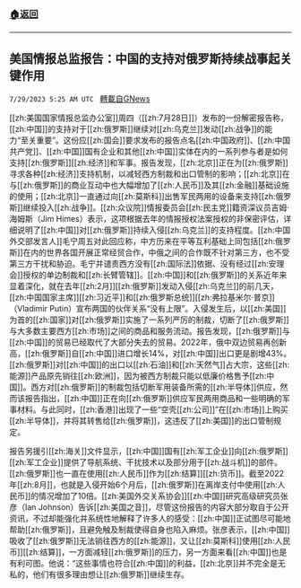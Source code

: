 ###  [:house:返回](README.md)
---


## 美国情报总监报告：中国的支持对俄罗斯持续战事起关键作用
`7/29/2023 5:25 AM UTC ` [轉載自GNews](https://gnews.org/articles/1497221)


[[zh:美国国家情报总监办公室]]周四（[[zh:7月28日]]）发布的一份解密报告称，[[zh:中国]]的支持对于[[zh:俄罗斯]]继续对[[zh:乌克兰]]发动[[zh:战争]]的能力“至关重要”。这份应[[zh:国会]]要求发布的报告点名[[zh:中国政府]]、[[zh:中国共产党]]、[[zh:中国]]国有企业和其他[[zh:中国]]实体在内的一系列参与者是如何支持[[zh:俄罗斯]][[zh:经济]]和军事。报告发现，[[zh:北京]]正在为[[zh:俄罗斯]]寻求各种[[zh:经济]]支持机制，以减轻西方制裁和出口管制的影响；[[zh:北京]]在与[[zh:俄罗斯]]的商业互动中也大幅增加了[[zh:人民币]]及其[[zh:金融]]基础设施的使用；[[zh:北京]]一直通过向[[zh:莫斯科]]出售军民两用的设备来支持[[zh:俄罗斯]]继续投入[[zh:战争]]。[[zh:众议院]]情报委员会[[zh:民主党]]籍资深议员吉姆·海姆斯（Jim Himes）表示，这项根据去年的情报授权法案授权的非保密评估，详细说明了[[zh:中国]]对[[zh:俄罗斯]]持续入侵[[zh:乌克兰]]的支持程度。[[zh:中国外交部发言人]]毛宁周五对此回应称，中方历来在平等互利基础上同包括[[zh:俄罗斯]]在内的世界各国开展正常经贸合作，中俄之间的合作既不针对第三方，也不受第三方干扰和胁迫。毛宁并谴责西方没有[[zh:国际法]]依据、没有经过[[zh:安理会]]授权的单边制裁和[[zh:长臂管辖]]。[[zh:中国]]和[[zh:俄罗斯]]的关系近年来显着深化，就在去年[[zh:2月]][[zh:俄罗斯]]发动入侵[[zh:乌克兰]]的前几天，[[zh:中国国家主席]][[zh:习近平]]和[[zh:俄罗斯总统]][[zh:弗拉基米尔·普京]]（Vladimir Putin）宣布两国的伙伴关系“没有上限”。入侵发生后，以[[zh:美国]]为首的[[zh:国家]]对[[zh:俄罗斯]]实施了一系列严厉的制裁，切断了[[zh:俄罗斯]]与大多数主要西方[[zh:市场]]之间的商品和服务流动。报告发现，[[zh:俄罗斯]]与[[zh:中国]]的贸易已经取代了大部分失去的贸易。2022年，俄中双边贸易再创新高，[[zh:俄罗斯]]自[[zh:中国]]进口增长14%，对[[zh:中国]]出口更是剧增43%。[[zh:俄罗斯]]对[[zh:中国]]的出口以[[zh:石油]]和[[zh:天然气]]占大宗，这些[[zh:能源]]产品原先销往[[zh:欧洲]]，因为被西方制裁只能以低廉价格售予[[zh:中国]]。西方对[[zh:俄罗斯]]的制裁包括切断军用装备所需的[[zh:半导体]]供应，然而该报告指出，[[zh:中国]]正在向[[zh:俄罗斯]]供应军民两用商品和一些明确的军事材料。与此同时，[[zh:香港]]出现了一些“空壳[[zh:公司]]”在[[zh:市场]]上购买[[zh:半导体]]，并将其转售给[[zh:俄罗斯]]，这违反了[[zh:美国]]的出口管制规定。

报告另援引[[zh:海关]]文件显示，[[zh:中国]]国有[[zh:军工企业]]向[[zh:俄罗斯]][[zh:军工企业]]提供了导航系统、干扰技术以及部分用于[[zh:战斗机]]的部件。[[zh:俄罗斯]]也一直在使用[[zh:人民币]]作为[[zh:结算]][[zh:货币]]。截至2022年[[zh:8月]]，也就是入侵开始6个月后，[[zh:俄罗斯]]在离岸支付中使用[[zh:人民币]]的情况增加了10倍。[[zh:美国外交关系协会]][[zh:中国]]研究高级研究员张彦（Ian Johnson）告诉[[zh:美国之音]]，尽管这份报告的内容大部分取自于公开资讯，不过却能强化并系统性地解释了许多人的感受：[[zh:中国]]正试图尽可能地帮助[[zh:俄罗斯]]，且避免触及制裁使得自身也陷入麻烦。张彦表示，[[zh:中国]]吸收了[[zh:俄罗斯]]无法销往西方的[[zh:能源]]，又让[[zh:莫斯科]]使用[[zh:人民币]][[zh:结算]]，一方面减轻[[zh:俄罗斯]]的压力，另一方面来看[[zh:中国]]也是有利可图。他说：“这些事情也符合[[zh:中国]]的利益，[[zh:北京]]并不完全是无私的，他们有很多理由想让[[zh:俄罗斯]]继续生存。


